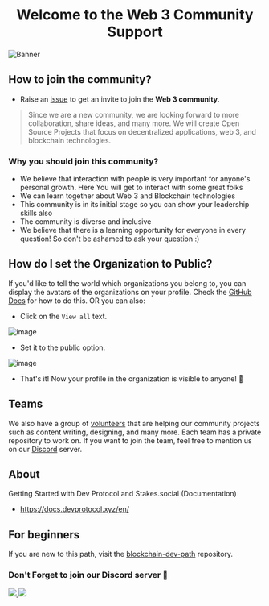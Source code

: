 <h1 align="center"> Welcome to the Web 3 Community Support</h1>
<img alt= "Banner" src= "/Images/blockchain.gif">

## How to join the community?

- Raise an [issue](https://github.com/web3community/support/issues/new?assignees=&labels=github-invitation&template=invitation.yml&title=Please+invite+me+to+the+community) to get an invite to join the **Web 3 community**.

> Since we are a new community, we are looking forward to more collaboration, share ideas, and many more. We will create Open Source Projects that focus on decentralized applications, web 3, and blockchain technologies.

### Why you should join this community?

- We believe that interaction with people is very important for anyone's personal growth. Here You will get to interact with some great folks
- We can learn together about Web 3 and Blockchain technologies
- This community is in its initial stage so you can show your leadership skills also
- The community is diverse and inclusive
- We believe that there is a learning opportunity for everyone in every question! So don't be ashamed to ask your question :)

## How do I set the Organization to Public?

If you'd like to tell the world which organizations you belong to, you can display the avatars of the organizations on your profile. Check the [GitHub Docs](https://docs.github.com/en/github/setting-up-and-managing-your-github-user-account/managing-your-membership-in-organizations/publicizing-or-hiding-organization-membership) for how to do this. OR you can also:

- Click on the `View all` text.

![image](https://user-images.githubusercontent.com/51391473/133660173-8b63685c-8e7f-48dc-8a7e-e97335941137.png)

- Set it to the public option.

![image](https://user-images.githubusercontent.com/51391473/133660356-65cd3131-ed6e-4d1e-9bcd-cf6412b76662.png)

- That's it! Now your profile in the organization is visible to anyone! 🎉
  
## Teams

We also have a group of [volunteers](https://github.com/orgs/web3community/teams) that are helping our community projects such as content writing, designing, and many more. Each team has a private repository to work on. If you want to join the team, feel free to mention us on our [Discord](https://discord.gg/TSRwqx4K2v) server.

## About

Getting Started with Dev Protocol and Stakes.social (Documentation)

- <https://docs.devprotocol.xyz/en/>

## For beginners

If you are new to this path, visit the [blockchain-dev-path](https://github.com/web3community/blockchain-dev-path) repository.

### Don't Forget to join our Discord server 💜

<a href="https://discord.gg/TSRwqx4K2v">
   <img src="https://img.shields.io/discord/835424705410236427?logo=discord&style=for-the-badge" target="blank" />
</a>

<img src= "./Images/footer_welcome.gif">
